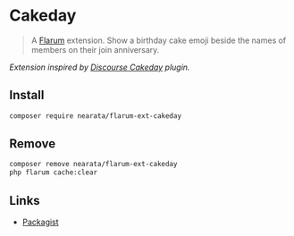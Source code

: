 # Cakeday

> A [Flarum](http://flarum.org) extension. Show a birthday cake emoji beside the names of members on their join anniversary.

_Extension inspired by [Discourse Cakeday](https://www.discourse.org/plugins/cakeday.html) plugin._

## Install

```sh
composer require nearata/flarum-ext-cakeday
```

## Remove

```sh
composer remove nearata/flarum-ext-cakeday
php flarum cache:clear
```

## Links

- [Packagist](https://packagist.org/packages/nearata/flarum-ext-cakeday)
